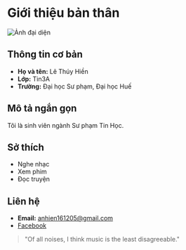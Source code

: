 # Giới thiệu bản thân

![Ảnh đại diện](https://i.pinimg.com/1200x/2d/ec/52/2dec52514831956c8335f5893e8e5234.jpg)

## Thông tin cơ bản
- **Họ và tên:** Lê Thúy Hiền
- **Lớp:** Tin3A
- **Trường:** Đại học Sư phạm, Đại học Huế

## Mô tả ngắn gọn
Tôi là sinh viên ngành Sư phạm Tin Học.

## Sở thích
- Nghe nhạc
- Xem phim
- Đọc truyện

## Liên hệ
- **Email:** anhien161205@gmail.com
- [Facebook](https://www.facebook.com/thuyhien.le.771282)

> "Of all noises, I think music is the least disagreeable."